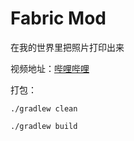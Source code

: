 # Fabric Mod

在我的世界里把照片打印出来


视频地址：[哔哩哔哩](https://www.bilibili.com/video/BV1QL411a7Hw/)


打包：
```
./gradlew clean

./gradlew build
```



